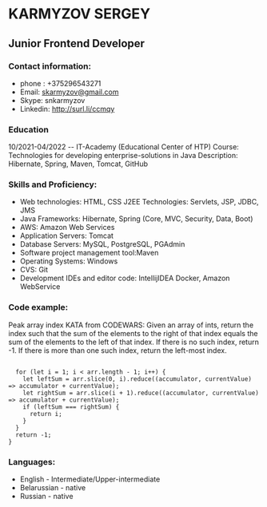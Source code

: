 # KARMYZOV SERGEY
## Junior Frontend Developer
### Contact information:
* phone :   +375296543271
* Email:     skarmyzov@gmail.com
* Skype:    snkarmyzov
* Linkedin: http://surl.li/ccmqy
### Education
10/2021-04/2022 -- IT-Academy (Educational Center of HTP)
Course: Technologies for developing enterprise-solutions in Java
Description: Hibernate, Spring, Maven, Tomcat, GitHub

### Skills and Proficiency:
* Web technologies: HTML, CSS
J2EE Technologies: Servlets, JSP, JDBC, JMS
* Java Frameworks: Hibernate, Spring (Core, MVC, Security, Data, Boot)
* AWS: Amazon Web Services
* Application Servers: Tomcat
* Database Servers: MySQL, PostgreSQL, PGAdmin
* Software project management tool:Maven
* Operating Systems: Windows
* CVS: Git
* Development IDEs and editor code: IntellijIDEA 
Docker, Amazon WebService

### Code example: 
Peak array index KATA from CODEWARS: Given an array of ints, return the index such that the sum of the elements to the right of that index equals the sum of the elements to the left of that index. If there is no such index, return -1. If there is more than one such index, return the left-most index.
``` function peak(arr) {

  for (let i = 1; i < arr.length - 1; i++) {
    let leftSum = arr.slice(0, i).reduce((accumulator, currentValue) => accumulator + currentValue);
    let rightSum = arr.slice(i + 1).reduce((accumulator, currentValue) => accumulator + currentValue);
    if (leftSum === rightSum) {
      return i;
    }
  }
  return -1;
}
```
### Languages:
* English - Intermediate/Upper-intermediate
* Belarussian - native
* Russian - native
